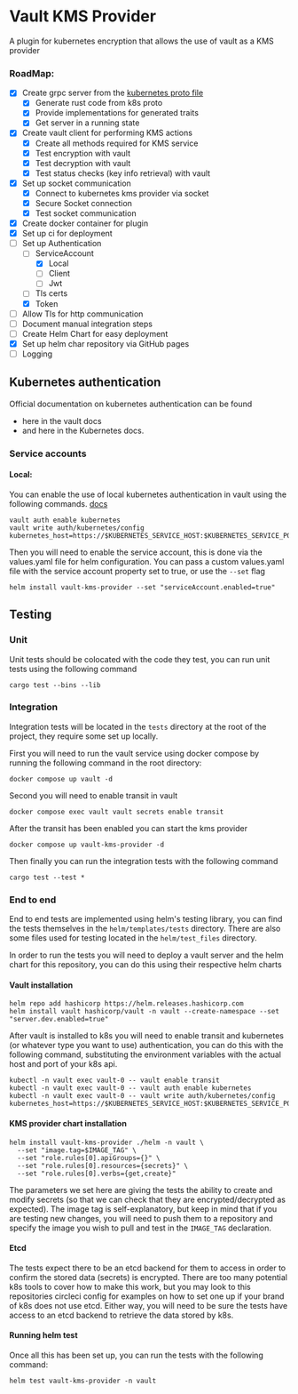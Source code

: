 # Vault KMS Provider

A plugin for kubernetes encryption that allows the use of vault as a KMS provider

### RoadMap:
  - [x] Create grpc server from the [kubernetes proto file](https://kubernetes.io/docs/tasks/administer-cluster/kms-provider/#developing-a-kms-plugin-gRPC-server-kms-v2)
    - [x] Generate rust code from k8s proto
    - [x] Provide implementations for generated traits
    - [x] Get server in a running state
  - [x] Create vault client for performing KMS actions
    - [x] Create all methods required for KMS service
    - [x] Test encryption with vault
    - [x] Test decryption with vault
    - [x] Test status checks (key info retrieval) with vault
  - [x] Set up socket communication
    - [x] Connect to kubernetes kms provider via socket
    - [x] Secure Socket connection
    - [x] Test socket communication
  - [x] Create docker container for plugin
  - [x] Set up ci for deployment
  - [ ] Set up Authentication
    - [ ] ServiceAccount
      - [x] Local
      - [ ] Client
      - [ ] Jwt
    - [ ] Tls certs
    - [x] Token
  - [ ] Allow Tls for http communication
  - [ ] Document manual integration steps
  - [ ] Create Helm Chart for easy deployment
  - [x] Set up helm char repository via GitHub pages
  - [ ] Logging

## Kubernetes authentication

Official documentation on kubernetes authentication can be found 
- here in the vault docs 
- and here in the Kubernetes docs.

### Service accounts

#### Local:

You can enable the use of local kubernetes authentication in vault using the following commands. [docs](https://developer.hashicorp.com/vault/docs/auth/kubernetes#use-local-service-account-token-as-the-reviewer-jwt)
```shell
vault auth enable kubernetes
vault write auth/kubernetes/config kubernetes_host=https://$KUBERNETES_SERVICE_HOST:$KUBERNETES_SERVICE_PORT
```

Then you will need to enable the service account, this is done via the values.yaml file for helm configuration. You can pass a custom values.yaml file with the service account property set to true, or use the `--set` flag
```shell
helm install vault-kms-provider --set "serviceAccount.enabled=true"
```

## Testing

### Unit
Unit tests should be colocated with the code they test, you can run unit tests using the following command
```shell
cargo test --bins --lib
```

### Integration
Integration tests will be located in the `tests` directory at the root of the project, they require some set up locally.

First you will need to run the vault service using docker compose by running the following command in the root directory:
```shell
docker compose up vault -d
```

Second you will need to enable transit in vault
```shell
docker compose exec vault vault secrets enable transit
```

After the transit has been enabled you can start the kms provider
```shell
docker compose up vault-kms-provider -d
```

Then finally you can run the integration tests with the following command
```shell
cargo test --test *
```

### End to end
End to end tests are implemented using helm's testing library, you can find the tests themselves in the `helm/templates/tests` directory. There are also some files used for testing located in the `helm/test_files` directory.

In order to run the tests you will need to deploy a vault server and the helm chart for this repository, you can do this using their respective helm charts

#### Vault installation

```shell
helm repo add hashicorp https://helm.releases.hashicorp.com
helm install vault hashicorp/vault -n vault --create-namespace --set "server.dev.enabled=true"
```

After vault is installed to k8s you will need to enable transit and kubernetes (or whatever type you want to use) authentication, you can do this with the following command, substituting the environment variables with the actual host and port of your k8s api.

```shell
kubectl -n vault exec vault-0 -- vault enable transit
kubectl -n vault exec vault-0 -- vault auth enable kubernetes
kubectl -n vault exec vault-0 -- vault write auth/kubernetes/config kubernetes_host=https://$KUBERNETES_SERVICE_HOST:$KUBERNETES_SERVICE_PORT
```

#### KMS provider chart installation
```shell
helm install vault-kms-provider ./helm -n vault \
  --set "image.tag=$IMAGE_TAG" \
  --set "role.rules[0].apiGroups={}" \
  --set "role.rules[0].resources={secrets}" \
  --set "role.rules[0].verbs={get,create}"
```
The parameters we set here are giving the tests the ability to create and modify secrets (so that we can check that they are encrypted/decrypted as expected). The image tag is self-explanatory, but keep in mind that if you are testing new changes, you will need to push them to a repository and specify the image you wish to pull and test in the `IMAGE_TAG` declaration.

#### Etcd
The tests expect there to be an etcd backend for them to access in order to confirm the stored data (secrets) is encrypted. There are too many potential k8s tools to cover how to make this work, but you may look to this repositories circleci config for examples on how to set one up if your brand of k8s does not use etcd. Either way, you will need to be sure the tests have access to an etcd backend to retrieve the data stored by k8s.

#### Running helm test

Once all this has been set up, you can run the tests with the following command:
```shell
helm test vault-kms-provider -n vault
```
